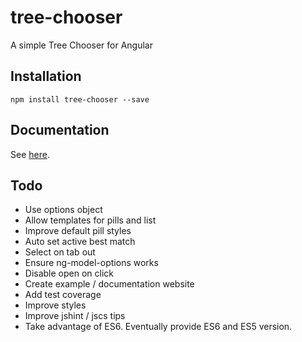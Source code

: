 # tree-chooser
A simple Tree Chooser for Angular

## Installation
``` npm install tree-chooser --save ```

## Documentation
See [here](http://randdusing.com/tree-chooser/).

## Todo
- Use options object
- Allow templates for pills and list
- Improve default pill styles
- Auto set active best match
- Select on tab out
- Ensure ng-model-options works
- Disable open on click
- Create example / documentation website
- Add test coverage
- Improve styles
- Improve jshint / jscs tips
- Take advantage of ES6. Eventually provide ES6 and ES5 version.
